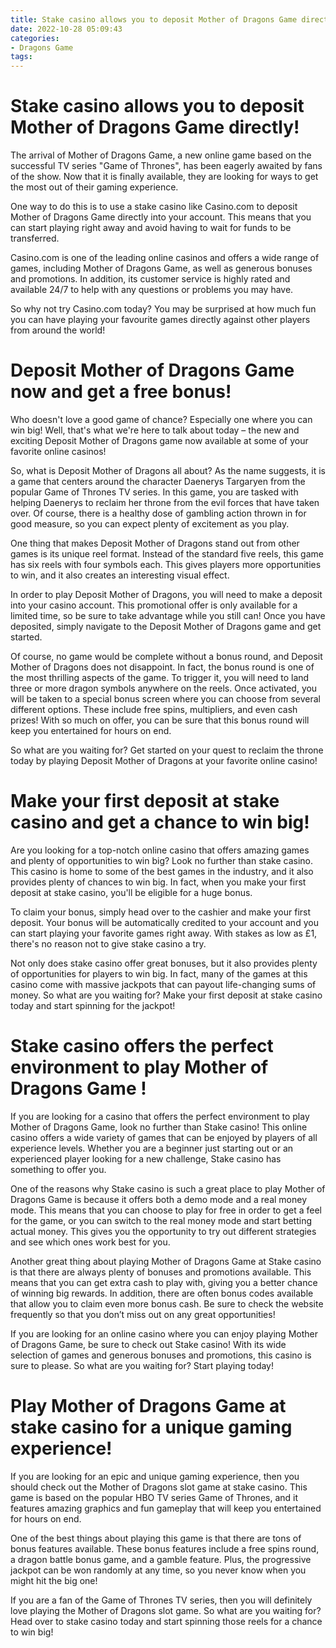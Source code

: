 ```yaml
---
title: Stake casino allows you to deposit Mother of Dragons Game directly!
date: 2022-10-28 05:09:43
categories:
- Dragons Game
tags:
---
```



#  Stake casino allows you to deposit Mother of Dragons Game directly!

The arrival of Mother of Dragons Game, a new online game based on the successful TV series "Game of Thrones", has been eagerly awaited by fans of the show. Now that it is finally available, they are looking for ways to get the most out of their gaming experience.

One way to do this is to use a stake casino like Casino.com to deposit Mother of Dragons Game directly into your account. This means that you can start playing right away and avoid having to wait for funds to be transferred.

Casino.com is one of the leading online casinos and offers a wide range of games, including Mother of Dragons Game, as well as generous bonuses and promotions. In addition, its customer service is highly rated and available 24/7 to help with any questions or problems you may have.

So why not try Casino.com today? You may be surprised at how much fun you can have playing your favourite games directly against other players from around the world!

#  Deposit Mother of Dragons Game now and get a free bonus!

Who doesn't love a good game of chance? Especially one where you can win big! Well, that's what we're here to talk about today – the new and exciting Deposit Mother of Dragons game now available at some of your favorite online casinos!

So, what is Deposit Mother of Dragons all about? As the name suggests, it is a game that centers around the character Daenerys Targaryen from the popular Game of Thrones TV series. In this game, you are tasked with helping Daenerys to reclaim her throne from the evil forces that have taken over. Of course, there is a healthy dose of gambling action thrown in for good measure, so you can expect plenty of excitement as you play.

One thing that makes Deposit Mother of Dragons stand out from other games is its unique reel format. Instead of the standard five reels, this game has six reels with four symbols each. This gives players more opportunities to win, and it also creates an interesting visual effect.

In order to play Deposit Mother of Dragons, you will need to make a deposit into your casino account. This promotional offer is only available for a limited time, so be sure to take advantage while you still can! Once you have deposited, simply navigate to the Deposit Mother of Dragons game and get started.

Of course, no game would be complete without a bonus round, and Deposit Mother of Dragons does not disappoint. In fact, the bonus round is one of the most thrilling aspects of the game. To trigger it, you will need to land three or more dragon symbols anywhere on the reels. Once activated, you will be taken to a special bonus screen where you can choose from several different options. These include free spins, multipliers, and even cash prizes! With so much on offer, you can be sure that this bonus round will keep you entertained for hours on end.

So what are you waiting for? Get started on your quest to reclaim the throne today by playing Deposit Mother of Dragons at your favorite online casino!

#  Make your first deposit at stake casino and get a chance to win big!

Are you looking for a top-notch online casino that offers amazing games and plenty of opportunities to win big? Look no further than stake casino. This casino is home to some of the best games in the industry, and it also provides plenty of chances to win big. In fact, when you make your first deposit at stake casino, you'll be eligible for a huge bonus.

To claim your bonus, simply head over to the cashier and make your first deposit. Your bonus will be automatically credited to your account and you can start playing your favorite games right away. With stakes as low as £1, there's no reason not to give stake casino a try.

Not only does stake casino offer great bonuses, but it also provides plenty of opportunities for players to win big. In fact, many of the games at this casino come with massive jackpots that can payout life-changing sums of money. So what are you waiting for? Make your first deposit at stake casino today and start spinning for the jackpot!

#   Stake casino offers the perfect environment to play Mother of Dragons Game !

If you are looking for a casino that offers the perfect environment to play Mother of Dragons Game, look no further than Stake casino! This online casino offers a wide variety of games that can be enjoyed by players of all experience levels. Whether you are a beginner just starting out or an experienced player looking for a new challenge, Stake casino has something to offer you.

One of the reasons why Stake casino is such a great place to play Mother of Dragons Game is because it offers both a demo mode and a real money mode. This means that you can choose to play for free in order to get a feel for the game, or you can switch to the real money mode and start betting actual money. This gives you the opportunity to try out different strategies and see which ones work best for you.

Another great thing about playing Mother of Dragons Game at Stake casino is that there are always plenty of bonuses and promotions available. This means that you can get extra cash to play with, giving you a better chance of winning big rewards. In addition, there are often bonus codes available that allow you to claim even more bonus cash. Be sure to check the website frequently so that you don’t miss out on any great opportunities!

If you are looking for an online casino where you can enjoy playing Mother of Dragons Game, be sure to check out Stake casino! With its wide selection of games and generous bonuses and promotions, this casino is sure to please. So what are you waiting for? Start playing today!

#  Play Mother of Dragons Game at stake casino for a unique gaming experience!

If you are looking for an epic and unique gaming experience, then you should check out the Mother of Dragons slot game at stake casino. This game is based on the popular HBO TV series Game of Thrones, and it features amazing graphics and fun gameplay that will keep you entertained for hours on end.

One of the best things about playing this game is that there are tons of bonus features available. These bonus features include a free spins round, a dragon battle bonus game, and a gamble feature. Plus, the progressive jackpot can be won randomly at any time, so you never know when you might hit the big one!

If you are a fan of the Game of Thrones TV series, then you will definitely love playing the Mother of Dragons slot game. So what are you waiting for? Head over to stake casino today and start spinning those reels for a chance to win big!